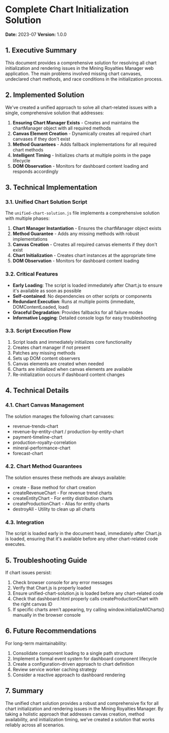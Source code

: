 # Complete Chart Initialization Solution

**Date:** 2023-07
**Version:** 1.0.0

## 1. Executive Summary

This document provides a comprehensive solution for resolving all chart initialization and rendering issues in the Mining Royalties Manager web application. The main problems involved missing chart canvases, undeclared chart methods, and race conditions in the initialization process.

## 2. Implemented Solution

We've created a unified approach to solve all chart-related issues with a single, comprehensive solution that addresses:

1. **Ensuring Chart Manager Exists** - Creates and maintains the chartManager object with all required methods
2. **Canvas Element Creation** - Dynamically creates all required chart canvases if they don't exist
3. **Method Guarantees** - Adds fallback implementations for all required chart methods
4. **Intelligent Timing** - Initializes charts at multiple points in the page lifecycle
5. **DOM Observation** - Monitors for dashboard content loading and responds accordingly

## 3. Technical Implementation

### 3.1. Unified Chart Solution Script

The `unified-chart-solution.js` file implements a comprehensive solution with multiple phases:

1. **Chart Manager Instantiation** - Ensures the chartManager object exists
2. **Method Guarantee** - Adds any missing methods with robust implementations
3. **Canvas Creation** - Creates all required canvas elements if they don't exist
4. **Chart Initialization** - Creates chart instances at the appropriate time
5. **DOM Observation** - Monitors for dashboard content loading

### 3.2. Critical Features

- **Early Loading**: The script is loaded immediately after Chart.js to ensure it's available as soon as possible
- **Self-contained**: No dependencies on other scripts or components
- **Redundant Execution**: Runs at multiple points (immediate, DOMContentLoaded, load)
- **Graceful Degradation**: Provides fallbacks for all failure modes
- **Informative Logging**: Detailed console logs for easy troubleshooting

### 3.3. Script Execution Flow

1. Script loads and immediately initializes core functionality
2. Creates chart manager if not present
3. Patches any missing methods
4. Sets up DOM content observers
5. Canvas elements are created when needed
6. Charts are initialized when canvas elements are available
7. Re-initialization occurs if dashboard content changes

## 4. Technical Details

### 4.1. Chart Canvas Management

The solution manages the following chart canvases:
- revenue-trends-chart
- revenue-by-entity-chart / production-by-entity-chart
- payment-timeline-chart
- production-royalty-correlation
- mineral-performance-chart
- forecast-chart

### 4.2. Chart Method Guarantees

The solution ensures these methods are always available:
- create - Base method for chart creation
- createRevenueChart - For revenue trend charts
- createEntityChart - For entity distribution charts 
- createProductionChart - Alias for entity charts
- destroyAll - Utility to clean up all charts

### 4.3. Integration

The script is loaded early in the document head, immediately after Chart.js is loaded, ensuring that it's available before any other chart-related code executes.

## 5. Troubleshooting Guide

If chart issues persist:

1. Check browser console for any error messages
2. Verify that Chart.js is properly loaded
3. Ensure unified-chart-solution.js is loaded before any chart-related code
4. Check that dashboard.html properly calls createProductionChart with the right canvas ID
5. If specific charts aren't appearing, try calling window.initializeAllCharts() manually in the browser console

## 6. Future Recommendations

For long-term maintainability:

1. Consolidate component loading to a single path structure
2. Implement a formal event system for dashboard component lifecycle
3. Create a configuration-driven approach to chart definition
4. Review service worker caching strategy
5. Consider a reactive approach to dashboard rendering

## 7. Summary

The unified chart solution provides a robust and comprehensive fix for all chart initialization and rendering issues in the Mining Royalties Manager. By taking a holistic approach that addresses canvas creation, method availability, and initialization timing, we've created a solution that works reliably across all scenarios.
